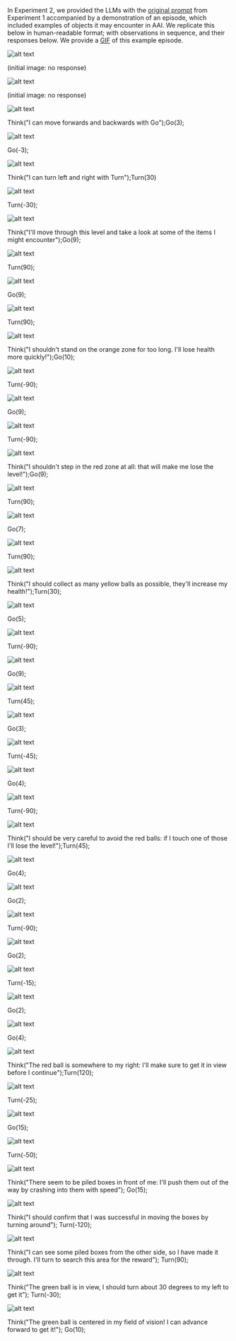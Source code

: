 In Experiment 2, we provided the LLMs with the [original prompt](experiment_1/prompt.md) from Experiment 1 accompanied by a demonstration of an episode, which included examples of objects it may encounter in AAI. We replicate this below in human-readable format; with observations in sequence, and their responses below. We provide a [GIF](prompt-experiment2.gif) of this example episode.

![alt text](prompt-experiment2-images/obs-0.0.jpg)

(initial image: no response)

![alt text](prompt-experiment2-images/obs-0.1.jpg)

(initial image: no response) 

![alt text](prompt-experiment2-images/obs-0.2.jpg)

Think("I can move forwards and backwards with Go");Go(3);

![alt text](prompt-experiment2-images/obs-1.3.jpg)

Go(-3);

![alt text](prompt-experiment2-images/obs-2.3.jpg)

Think("I can turn left and right with Turn");Turn(30)

![alt text](prompt-experiment2-images/obs-3.5.jpg)

Turn(-30);

![alt text](prompt-experiment2-images/obs-4.5.jpg)

Think("I'll move through this level and take a look at some of the items I might encounter");Go(9);

![alt text](prompt-experiment2-images/obs-5.9.jpg)

Turn(90);

![alt text](prompt-experiment2-images/obs-6.15.jpg)

Go(9);

![alt text](prompt-experiment2-images/obs-7.9.jpg)

Turn(90);

![alt text](prompt-experiment2-images/obs-8.15.jpg)

Think("I shouldn't stand on the orange zone for too long. I'll lose health more quickly!");Go(10);

![alt text](prompt-experiment2-images/obs-9.10.jpg)

Turn(-90);

![alt text](prompt-experiment2-images/obs-10.15.jpg)

Go(9);

![alt text](prompt-experiment2-images/obs-11.9.jpg)

Turn(-90);

![alt text](prompt-experiment2-images/obs-12.15.jpg)

Think("I shouldn't step in the red zone at all: that will make me lose the level!");Go(9);

![alt text](prompt-experiment2-images/obs-13.9.jpg)

Turn(90);

![alt text](prompt-experiment2-images/obs-14.15.jpg)

Go(7);

![alt text](prompt-experiment2-images/obs-15.7.jpg)

Turn(90);

![alt text](prompt-experiment2-images/obs-16.15.jpg)

Think("I should collect as many yellow balls as possible, they'll increase my health!");Turn(30);

![alt text](prompt-experiment2-images/obs-17.5.jpg)

Go(5);

![alt text](prompt-experiment2-images/obs-18.5.jpg)

Turn(-90);

![alt text](prompt-experiment2-images/obs-19.15.jpg)

Go(9);

![alt text](prompt-experiment2-images/obs-20.9.jpg)

Turn(45);

![alt text](prompt-experiment2-images/obs-21.7.jpg)

Go(3);

![alt text](prompt-experiment2-images/obs-22.3.jpg)

Turn(-45);

![alt text](prompt-experiment2-images/obs-23.7.jpg)

Go(4);

![alt text](prompt-experiment2-images/obs-24.4.jpg)

Turn(-90);

![alt text](prompt-experiment2-images/obs-25.15.jpg)

Think("I should be very careful to avoid the red balls: if I touch one of those I'll lose the level!");Turn(45);

![alt text](prompt-experiment2-images/obs-26.7.jpg)

Go(4);

![alt text](prompt-experiment2-images/obs-27.4.jpg)

Go(2);

![alt text](prompt-experiment2-images/obs-28.2.jpg)

Turn(-90);

![alt text](prompt-experiment2-images/obs-29.15.jpg)

Go(2);

![alt text](prompt-experiment2-images/obs-30.2.jpg)

Turn(-15);

![alt text](prompt-experiment2-images/obs-31.2.jpg)

Go(2);

![alt text](prompt-experiment2-images/obs-32.2.jpg)

Go(4);

![alt text](prompt-experiment2-images/obs-33.4.jpg)

Think("The red ball is somewhere to my right: I'll make sure to get it in view before I continue");Turn(120);

![alt text](prompt-experiment2-images/obs-34.20.jpg)

Turn(-25);

![alt text](prompt-experiment2-images/obs-35.4.jpg)

Go(15);

![alt text](prompt-experiment2-images/obs-36.15.jpg)

Turn(-50);

![alt text](prompt-experiment2-images/obs-37.8.jpg)

Think("There seem to be piled boxes in front of me: I'll push them out of the way by crashing into them with speed"); Go(15);

![alt text](prompt-experiment2-images/obs-38.15.jpg)

Think("I should confirm that I was successful in moving the boxes by turning around"); Turn(-120);

![alt text](prompt-experiment2-images/obs-39.20.jpg)

Think("I can see some piled boxes from the other side, so I have made it through. I'll turn to search this area for the reward"); Turn(90);

![alt text](prompt-experiment2-images/obs-40.15.jpg)

Think("The green ball is in view, I should turn about 30 degrees to my left to get it"); Turn(-30);

![alt text](prompt-experiment2-images/obs-41.5.jpg)

Think("The green ball is centered in my field of vision! I can advance forward to get it!"); Go(10);




